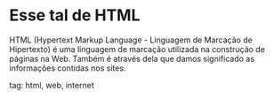 # Esse tal de HTML
HTML (Hypertext Markup Language - Linguagem de Marcação de Hipertexto) é uma linguagem de marcação utilizada na construção de páginas na Web. Também é através dela que damos significado as informações contidas nos sites.

tag: html, web, internet